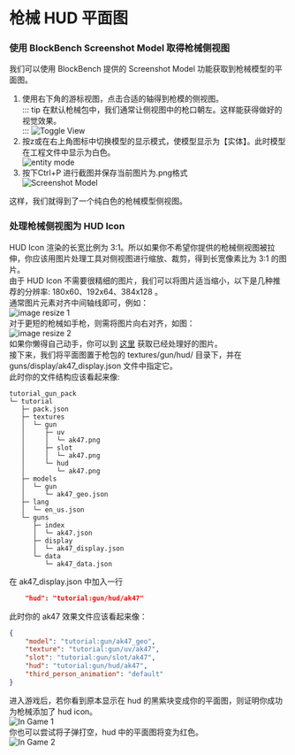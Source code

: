 # 枪械 HUD 平面图
### 使用 BlockBench Screenshot Model 取得枪械侧视图
我们可以使用 BlockBench 提供的 Screenshot Model 功能获取到枪械模型的平面图。    
1. 使用右下角的游标视图，点击合适的轴得到枪模的侧视图。   
::: tip
在默认枪械包中，我们通常让侧视图中的枪口朝左。这样能获得做好的视觉效果。   
:::
![Toggle View](bb_toggle_view.png)  
2. 按z或在右上角图标中切换模型的显示模式，使模型显示为【实体】。此时模型在工程文件中显示为白色。    
![entity mode](bb_solid_mode.png)  
3. 按下Ctrl+P 进行截图并保存当前图片为.png格式    
![Screenshot Model](screenshot_save.png)   
  
这样，我们就得到了一个纯白色的枪械模型侧视图。
### 处理枪械侧视图为 HUD Icon
HUD Icon 渲染的长宽比例为 3:1。所以如果你不希望你提供的枪械侧视图被拉伸，你应该用图片处理工具对侧视图进行缩放、裁剪，得到长宽像素比为 3:1 的图片。   
由于 HUD Icon 不需要很精细的图片，我们可以将图片适当缩小，以下是几种推荐的分辨率: 180x60、192x64、384x128 。   
通常图片元素对齐中间轴线即可，例如：   
![image resize 1](resize_texture_1.png)   
对于更短的枪械如手枪，则需将图片向右对齐，如图：   
![image resize 2](resize_texture_2.png)  
如果你懒得自己动手，你可以到 [这里](https://github.com/MCModderAnchor/tacwiki/tree/main/resource/hud_icon) 获取已经处理好的图片。   
接下来，我们将平面图置于枪包的 textures/gun/hud/ 目录下，并在 guns/display/ak47_display.json 文件中指定它。   
此时你的文件结构应该看起来像:   
```
tutorial_gun_pack
└─ tutorial
   ├─ pack.json
   ├─ textures
   │  └─ gun
   │     ├─ uv
   │     │  └─ ak47.png
   │     ├─ slot
   │     │  └─ ak47.png
   │     └─ hud
   │        └─ ak47.png
   ├─ models
   │  └─ gun
   │     └─ ak47_geo.json
   ├─ lang
   │  └─ en_us.json
   └─ guns
      ├─ index
      │  └─ ak47.json
      ├─ display
      │  └─ ak47_display.json
      └─ data
         └─ ak47_data.json
```
在 ak47_display.json 中加入一行   
``` json
    "hud": "tutorial:gun/hud/ak47"
```
此时你的 ak47 效果文件应该看起来像：   
``` json
{
    "model": "tutorial:gun/ak47_geo",
    "texture": "tutorial:gun/uv/ak47",
    "slot": "tutorial:gun/slot/ak47",
    "hud": "tutorial:gun/hud/ak47",
    "third_person_animation": "default"
}
```
进入游戏后，若你看到原本显示在 hud 的黑紫块变成你的平面图，则证明你成功为枪械添加了 hud icon。   
![In Game 1](in_game_1.png)   
你也可以尝试将子弹打空，hud 中的平面图将变为红色。   
![In Game 2](in_game_2.png)   